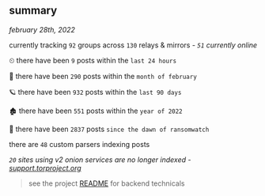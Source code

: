 
## summary
_february 28th, 2022_

currently tracking `92` groups across `130` relays & mirrors - _`51` currently online_

⏲ there have been `9` posts within the `last 24 hours`

🦈 there have been `290` posts within the `month of february`

🪐 there have been `932` posts within the `last 90 days`

🏚 there have been `551` posts within the `year of 2022`

🦕 there have been `2837` posts `since the dawn of ransomwatch`

there are `48` custom parsers indexing posts

_`20` sites using v2 onion services are no longer indexed - [support.torproject.org](https://support.torproject.org/onionservices/v2-deprecation/)_

> see the project [README](https://github.com/thetanz/ransomwatch#ransomwatch--) for backend technicals
